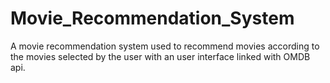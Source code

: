 # Movie_Recommendation_System
A movie recommendation system used to recommend movies according to the movies selected by the user with an user interface linked with OMDB api.
